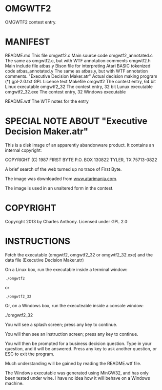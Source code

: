 OMGWTF2
=======

OMGWTF2 contest entry.


MANIFEST
========

README.md       This file
omgwtf2.c       Main source code
omgwtf2_annotated.c
                The same as omgwtf2.c, but with WTF annotation comments
omgwtf2.h       Main include file
atbas.y         Bison file for interpreting Atari BASIC tokenized code
atbas_annotated.y
                The same as atbas.y, but with WTF annotation comments.
"Executive Decision Maker.atr"
                Actual decision making program (*)
gpl-2.0.txt     GPL License text
Makefile
omgwtf2         The contest entry, 64 bit Linux executable
omgwtf2_32      The contest entry, 32 bit Lunux executable
omgwtf2_32.exe  The contest entry, 32 Windows executable

README.wtf      The WTF notes for the entry

SPECIAL NOTE ABOUT "Executive Decision Maker.atr"
=================================================

This is a disk image of an apparently abandonware product.
It contains an internal copyright:

   COPYRIGHT (C) 1987 FIRST BYTE
   P.O. BOX 130822
   TYLER, TX 75713-0822

A brief search of the web turned up no trace of First Byte.

The image was downloaded from www.atarimania.com. 

The image is used in an unaltered form in the contest.


COPYRIGHT
=========

Copyright 2013 by Charles Anthony.
Licensed under GPL 2.0


INSTRUCTIONS
============

Fetch the executable (omgwtf2, omgwtf2_32 or omgwtf2_32.exe) and the data file 
(Executive Decision Maker.atr)

On a Linux box, run the executable inside a terminal window:

    ./omgwtf2

  or

    ./omgwtf2_32

Or, on a Windows box, run the executeable inside a console window:

  ./omgwtf2_32

You will see a splash screen; press any key to continue.

You will then see an instruction screen; press any key to continue.

You will then be prompted for a business decision question. Type in your
question, and it will be answered. Press any key to ask another question,
or ESC to exit the program.

Much understanding will be gained by reading the README.wtf file.

The Windows executable was generated using MinGW32, and has only been tested
under wine. I have no idea how it will behave on a Windows machine.


